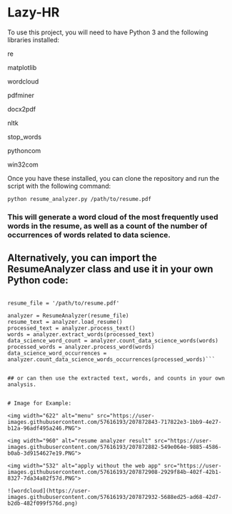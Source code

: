 # Lazy-HR

To use this project, you will need to have Python 3 and the following libraries installed:

re

matplotlib

wordcloud

pdfminer

docx2pdf

nltk

stop_words

pythoncom

win32com

Once you have these installed, you can clone the repository and run the script with the following command:

```python resume_analyzer.py /path/to/resume.pdf ```

### This will generate a word cloud of the most frequently used words in the resume, as well as a count of the number of occurrences of words related to data science.

## Alternatively, you can import the ResumeAnalyzer class and use it in your own Python code:


```from resume_analyzer import ResumeAnalyzer

resume_file = '/path/to/resume.pdf'

analyzer = ResumeAnalyzer(resume_file)
resume_text = analyzer.load_resume()
processed_text = analyzer.process_text()
words = analyzer.extract_words(processed_text)
data_science_word_count = analyzer.count_data_science_words(words)
processed_words = analyzer.process_word(words)
data_science_word_occurrences = analyzer.count_data_science_words_occurrences(processed_words)```


## or can then use the extracted text, words, and counts in your own analysis.


# Image for Example:

<img width="622" alt="menu" src="https://user-images.githubusercontent.com/57616193/207872843-717822e3-1bb9-4e27-b12a-96adf495a246.PNG">

<img width="960" alt="resume analyzer result" src="https://user-images.githubusercontent.com/57616193/207872882-549e064e-9885-4586-b0ab-3d9154627e19.PNG">

<img width="532" alt="apply without the web app" src="https://user-images.githubusercontent.com/57616193/207872908-2929f84b-402f-42b1-8327-7da34a82f57d.PNG">

![wordcloud](https://user-images.githubusercontent.com/57616193/207872932-5688ed25-ad68-42d7-b2db-482f099f576d.png)
